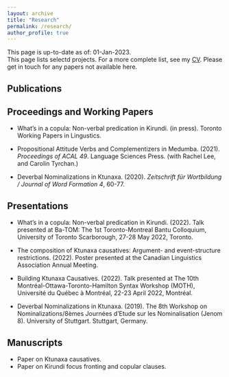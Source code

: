 ```yaml
---
layout: archive
title: "Research"
permalink: /research/
author_profile: true
---
```


This page is up-to-date as of: 01-Jan-2023. <br>
This page lists selectd projects. For a more complete list, see my [CV](https://terrancegatchalian.github.io/cv/).
Please get in touch for any papers not available here.

## Publications

## Proceedings and Working Papers

* What’s in a copula: Non-verbal predication in Kirundi. (in press). Toronto Working Papers in Lingustics.

* Propositional Attitude Verbs and Complementizers in Medumba. (2021). *Proceedings of ACAL 49*. Language Sciences Press. (with Rachel Lee, and Carolin Tyrchan.)

* Deverbal Nominalizations in Ktunaxa. (2020). *Zeitschrift für Wortbildung / Journal of Word Formation 4*, 60-77.


## Presentations

* What’s in a copula: Non-verbal predication in Kirundi. (2022). Talk presented at Ba-TOM: The 1st Toronto-Montreal Bantu Colloquium, University of Toronto Scarborough, 27-28 May 2022, Toronto.

* The composition of Ktunaxa causatives: Argument- and event-structure restrictions. (2022). Poster presented at the Canadian Linguistics Association Annual Meeting.

* Building Ktunaxa Causatives. (2022). Talk presented at The 10th Montréal-Ottawa-Toronto-Hamilton Syntax Workshop (MOTH), Université du Québec à Montréal, 22-23 April 2022, Montréal.

* Deverbal Nominalizations in Ktunaxa. (2019). The 8th Workshop on Nominalizations/8èmes Journées d’Etude sur les Nominalisation (Jenom 8). University of Stuttgart. Stuttgart, Germany. 

## Manuscripts

*  Paper on Ktunaxa causatives. 
*  Paper on Kirundi focus fronting and copular clauses.


